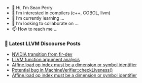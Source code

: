 - 👋 Hi, I’m Sean Perry
- 👀 I’m interested in compilers (c++, COBOL, llvm)
- 🌱 I’m currently learning ...
- 💞️ I’m looking to collaborate on ...
- 📫 How to reach me ...

<!---
s66perry/s66perry is a ✨ special ✨ repository because its `README.md` (this file) appears on your GitHub profile.
You can click the Preview link to take a look at your changes.
--->
### 📕 Latest LLVM Discourse Posts

<!-- DISCOURSE-LLVM:START -->
- [NVIDIA transition from fir-dev](https://discourse.llvm.org/t/nvidia-transition-from-fir-dev/61947#post_11)
- [LLVM function argument analysis](https://discourse.llvm.org/t/llvm-function-argument-analysis/63685#post_1)
- [Affine.load op index must be a dimension or symbol identifier](https://discourse.llvm.org/t/affine-load-op-index-must-be-a-dimension-or-symbol-identifier/63647#post_4)
- [Potential bug in MachineVerifier::checkLiveness&lpar;&rpar;](https://discourse.llvm.org/t/potential-bug-in-machineverifier-checkliveness/63676#post_3)
- [Affine.load op index must be a dimension or symbol identifier](https://discourse.llvm.org/t/affine-load-op-index-must-be-a-dimension-or-symbol-identifier/63647#post_3)
<!-- DISCOURSE-LLVM:END -->
